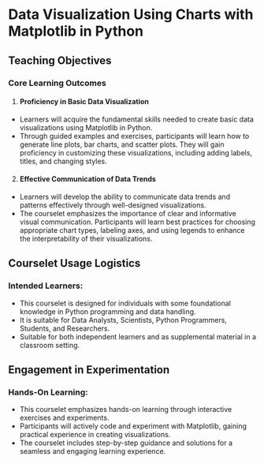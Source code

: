 # Data Visualization Using Charts with Matplotlib in Python

## Teaching Objectives

### Core Learning Outcomes

1. #### Proficiency in Basic Data Visualization
- Learners will acquire the fundamental skills needed to create basic data visualizations using Matplotlib in Python.
- Through guided examples and exercises, participants will learn how to generate line plots, bar charts, and scatter plots. They will gain proficiency in customizing these visualizations, including adding labels, titles, and changing styles.

2. #### Effective Communication of Data Trends
- Learners will develop the ability to communicate data trends and patterns effectively through well-designed visualizations.
- The courselet emphasizes the importance of clear and informative visual communication. Participants will learn best practices for choosing appropriate chart types, labeling axes, and using legends to enhance the interpretability of their visualizations.

## Courselet Usage Logistics

### Intended Learners:

- This courselet is designed for individuals with some foundational knowledge in Python programming and data handling.
- It is suitable for Data Analysts, Scientists, Python Programmers, Students, and Researchers.
- Suitable for both independent learners and as supplemental material in a classroom setting.

## Engagement in Experimentation

### Hands-On Learning:

- This courselet emphasizes hands-on learning through interactive exercises and experiments.
- Participants will actively code and experiment with Matplotlib, gaining practical experience in creating visualizations.
- The courselet includes step-by-step guidance and solutions for a seamless and engaging learning experience.